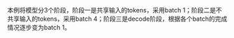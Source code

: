 本例将模型分3个阶段，阶段一是共享输入的tokens，采用batch 1；阶段二是不共享输入的tokens，采用batch 4；阶段三是decode阶段，根据各个batch的完成情况逐步变为batch 1。